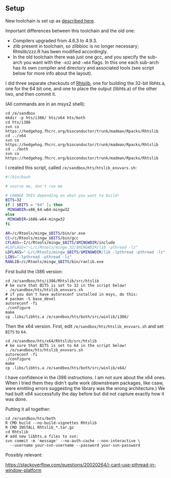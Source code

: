 ## Setup

New toolchain is set up as [described here](https://github.com/Bioconductor/Bioconductor/blob/master/documentation/new-toolchain-setup.md).

Important differences between this toolchain and the old one:

* Compilers upgraded from 4.6.3 to 4.9.3.
* zlib present in toolchain, so zlibbioc is no longer necessary;
  Rhtslib/zzz.R has been modified accordingly.
* In the old toolchain there was just one gcc, and you specify the sub-arch you want
  with the `-m32` and `-m64` flags. In this one each sub-arch has its own compiler
  and directory and associated tools (see script below for more info about the layout).


I did three separate checkouts of [Rhtslib](https://hedgehog.fhcrc.org/bioconductor/trunk/madman/Rpacks/Rhtslib), one for building the 32-bit libhts.a, one for the 64 bit one, and one to place the output (libhts.a) of the other two, and then commit it.

(All commands are in an msys2 shell):

```
cd /e/sandbox
mkdir -p hts/i386/ hts/x64 hts/both
cd hts/i386
svn co https://hedgehog.fhcrc.org/bioconductor/trunk/madman/Rpacks/Rhtslib
cd ../x64
svn co https://hedgehog.fhcrc.org/bioconductor/trunk/madman/Rpacks/Rhtslib
cd ../both
svn co https://hedgehog.fhcrc.org/bioconductor/trunk/madman/Rpacks/Rhtslib
```




I created this script, called `/e/sandbox/hts/htslib_envvars.sh`:

```bash
#!/bin/bash

# source me, don't run me

# CHANGE THIS depending on what you want to build!
BITS=32
if [ $BITS = "64" ]; then
 MINGWDIR=x86_64-w64-mingw32
else
 MINGWDIR=i686-w64-mingw32
fi

AR=/c/Rtools/mingw_$BITS/bin/ar.exe
CC=/c/Rtools/mingw_$BITS/bin/gcc
CFLAGS=-I/c/Rtools/mingw_$BITS/$MINGWDIR/include
#LDFLAGS="-L/c/Rtools/mingw_32/$MINGWDIR/lib -pthread -lz"
LDFLAGS="-L/c/Rtools/mingw_$BITS/$MINGWDIR/lib -lpthread -pthread -lz"
LIBS="-lpthread -pthread -lz"
RANLIB=/c/Rtools/mingw_$BITS/bin/ranlib.exe
```

First build the i386 version:


```
cd /e/sandbox/hts/i386/Rhtslib/src/htslib
# be sure that BITS is set to 32 in the script below!
. /e/sandbox/hts/htslib_envvars.sh
# if you don't have autoreconf installed in msys, do this:
# pacman -S base_devel
autoreconf -fi
./configure
make
cp .libs/libhts.a /e/sandbox/hts/both/src/winlib/i386/
```


Then the x64 version. First, edit `/e/sandbox/hts/htslib_envvars.sh`
and set `BITS` to `64`.

```
cd /e/sandbox/hts/x64/Rhtslib/src/htslib
# be sure that BITS is set to 64 in the script below!
. /e/sandbox/hts/htslib_envvars.sh
autoreconf -fi
./configure
make
cp .libs/libhts.a /e/sandbox/hts/both/src/winlib/x64/
```

I have confidence in the i386 instructions. I am not sure about the x64 ones.
When I tried them they didn't quite work (downstream packages, like csaw,
were emitting errors suggesting the library was the wrong architecture.)
We had built x64 successfully the day before but did not capture exactly how it was done.


Putting it all together:

```
cd /e/sandbox/hts/both
R CMD build --no-build-vignettes Rhtslib
R CMD INSTALL Rhtslib_*.tar.gz
cd Rhtslib
# add new libhts.a files to svn:
svn commit -m 'message' --no-auth-cache --non-interactive \
  --username your-svn-username --password your-svn-password
```


Possibly relevant:

https://stackoverflow.com/questions/20020264/i-cant-use-pthread-in-window-platform
